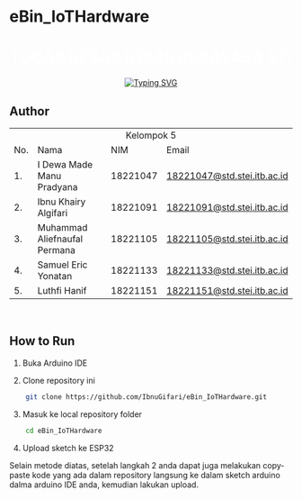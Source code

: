 # eBin_IoTHardware
<div align="center">
    <h1 align="center">
    <span style="color: white; font-weight: bold;">TUGAS BESAR II3240 REKAYASA STI</span>
    </h1>
</div>

<div align="center">
    <!-- Typing SVG by DenverCoder1 - https://github.com/DenverCoder1/readme-typing-svg -->
    <a href="https://git.io/typing-svg"><img src="https://readme-typing-svg.demolab.com?font=Fira+Code&pause=1000&color=747B2E&center=true&vCenter=true&width=700&lines=Kelompok+5+-+K1;Sistem+dan+Teknologi+Informasi;eBin" alt="Typing SVG" />
    </a>
</div>

## **Author**

<p align="center"> 
<table>
    <tr>
        <td colspan=4 align="center">Kelompok 5</td>
    </tr>
    <tr>
        <td>No.</td>
        <td>Nama</td>
        <td>NIM</td>
        <td>Email</td>
    </tr>
    <tr>
        <td>1.</td>
        <td>I Dewa Made Manu Pradyana</td>
        <td>18221047</td>
        <td><a href="mailto:18221047@std.stei.itb.ac.id">18221047@std.stei.itb.ac.id</a></td>
    </tr>
    <tr>
        <td>2.</td>
        <td>Ibnu Khairy Algifari</td>
        <td>18221091</td>
        <td><a href="mailto:18221091@std.stei.itb.ac.id">18221091@std.stei.itb.ac.id</a></td>
    </tr>
    <tr>
        <td>3.</td>
        <td>Muhammad Aliefnaufal Permana</td>
        <td>18221105</td>
        <td><a href="mailto:18221105@std.stei.itb.ac.id">18221105@std.stei.itb.ac.id</a></td>
    </tr>
    <tr>
        <td>4.</td>
        <td>Samuel Eric Yonatan</td>
        <td>18221133</td>
        <td><a href="mailto:18221133@std.stei.itb.ac.id">18221133@std.stei.itb.ac.id</a></td>
    </tr>
    <tr>
        <td>5.</td>
        <td>Luthfi Hanif</td>
        <td>18221151</td>
        <td><a href="mailto:18221151@std.stei.itb.ac.id">18221151@std.stei.itb.ac.id</a></td>
    </tr>
</table>
</p>

<br>

## **How to Run**

1. Buka Arduino IDE</br>

2. Clone repository ini</br>

```bash
    git clone https://github.com/IbnuGifari/eBin_IoTHardware.git
```

3. Masuk ke local repository folder</br>

```bash
    cd eBin_IoTHardware
```

4. Upload sketch ke ESP32

Selain metode diatas, setelah langkah 2 anda dapat juga melakukan copy-paste kode yang ada dalam repository langsung ke dalam sketch arduino dalma arduino IDE anda, kemudian lakukan upload. 
